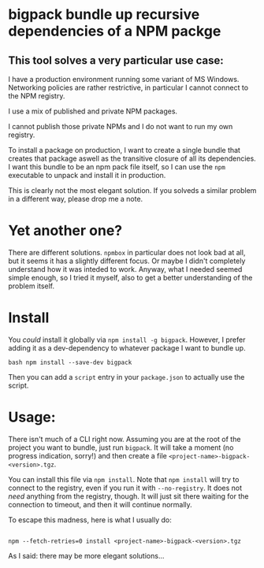 # bigpack bundle up recursive dependencies of a NPM packge

## This tool solves a very particular use case:

I have a production environment running some variant of MS Windows. Networking
policies are rather restrictive, in particular I cannot connect to the NPM
registry.

I use a mix of published and private NPM packages.

I cannot publish those private NPMs and I do not want to run my own registry.

To install a package on production, I want to create a single bundle that
creates that package aswell as the transitive closure of all its dependencies.
I want this bundle to be an npm pack file itself, so I can use the `npm`
executable to unpack and install it in production.

This is clearly not the most elegant solution. If you solveds a similar problem
in a different way, please drop me a note.


# Yet another one?

There are different solutions. `npmbox` in particular does not look bad at all,
but it seems it has a slightly different focus. Or maybe I didn't completely
understand how it was inteded to work. Anyway, what I needed seemed simple
enough, so I tried it myself, also to get a better understanding of the problem
itself.

# Install

You *could* install it globally via `npm install -g bigpack`.  However, I
prefer adding it as a dev-dependency to whatever package I want to bundle up.

``` 
bash npm install --save-dev bigpack 
```

Then you can add a `script` entry in your `package.json` to actually use the script.

# Usage:

There isn't much of a CLI right now. Assuming you are at the root of the project you want to bundle,
just run `bigpack`. It will take a moment (no progress indication, sorry!) and then create
a file `<project-name>-bigpack-<version>.tgz`.

You can install this file via `npm install`.  Note that `npm install` will try
to connect to the registry, even if you run it with `--no-registry`.  It does
not *need* anything from the registry, though. It will just sit there waiting
for the connection to timeout, and then it will continue normally.

To escape this madness, here is what I usually do:

```

npm --fetch-retries=0 install <project-name>-bigpack-<version>.tgz

```

As I said: there may be more elegant solutions...
